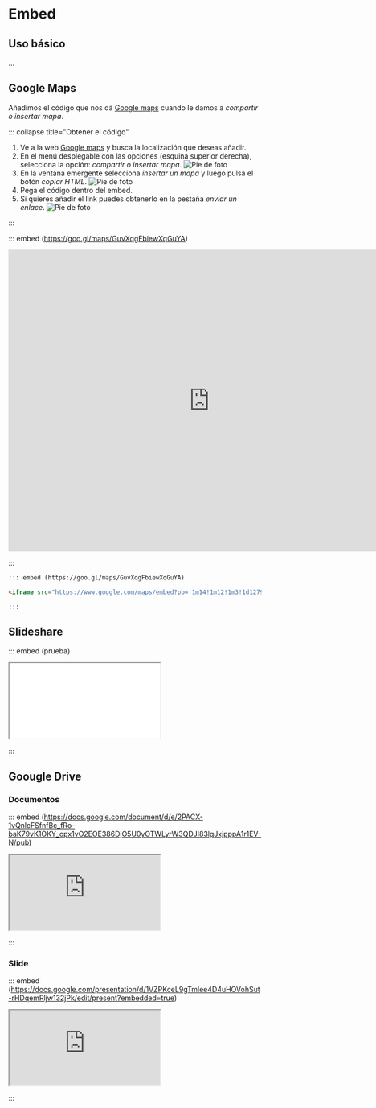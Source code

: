 # Embed

## Uso básico

...

## Google Maps

Añadimos el código que nos dá [Google maps](https://www.google.com/maps) cuando le damos a *compartir o insertar mapa*.

::: collapse title="Obtener el código"

1. Ve a la web [Google maps](https://www.google.com/maps) y busca la localización que deseas añadir.
2. En el menú desplegable con las opciones (esquina superior derecha), selecciona la opción: *compartir o insertar mapa*.
  ![Pie de foto](/images/googleMapsTuto1.png)
3. En la ventana emergente selecciona *insertar un mapa* y luego pulsa el botón *copiar HTML*.
  ![Pie de foto](/images/googleMapsTuto2.png)
4. Pega el código dentro del embed.
5. Si quieres añadir el link puedes obtenerlo en la pestaña *enviar un enlace*.
  ![Pie de foto](/images/googleMapsTuto3.png)

:::

::: embed (https://goo.gl/maps/GuvXqgFbiewXqGuYA)

<iframe src="https://www.google.com/maps/embed?pb=!1m14!1m12!1m3!1d12792.996513924565!2d-4.272858730224609!3d36.716577599999994!2m3!1f0!2f0!3f0!3m2!1i1024!2i768!4f13.1!5e0!3m2!1ses!2ses!4v1590484143681!5m2!1ses!2ses" width="800" height="600" frameborder="0" style="border:0;" allowfullscreen="" aria-hidden="false" tabindex="0"></iframe>

:::

```markdown
::: embed (https://goo.gl/maps/GuvXqgFbiewXqGuYA)

<iframe src="https://www.google.com/maps/embed?pb=!1m14!1m12!1m3!1d12792.996513924565!2d-4.272858730224609!3d36.716577599999994!2m3!1f0!2f0!3f0!3m2!1i1024!2i768!4f13.1!5e0!3m2!1ses!2ses!4v1590484143681!5m2!1ses!2ses" width="800" height="600" frameborder="0" style="border:0;" allowfullscreen="" aria-hidden="false" tabindex="0"></iframe>

:::
```

## Slideshare

::: embed (prueba)

<iframe src="//www.slideshare.net/slideshow/embed_code/key/fzNpD2atBaupCF" allowfullscreen> </iframe>

:::


## Goougle Drive

### Documentos

::: embed (https://docs.google.com/document/d/e/2PACX-1vQnlcFSfnfBc_fRo-baK79vK1OKY_opx1vO2EOE386DjO5U0yOTWLyrW3QDJI83lgJxjpppA1r1EV-N/pub)

<iframe src="https://docs.google.com/document/d/e/2PACX-1vQnlcFSfnfBc_fRo-baK79vK1OKY_opx1vO2EOE386DjO5U0yOTWLyrW3QDJI83lgJxjpppA1r1EV-N/pub?embedded=true"></iframe>

:::

### Slide

::: embed (https://docs.google.com/presentation/d/1VZPKceL9gTmlee4D4uHOVohSut-rHDqemRljw132jPk/edit/present?embedded=true)

<iframe src="https://docs.google.com/presentation/d/1VZPKceL9gTmlee4D4uHOVohSut-rHDqemRljw132jPk/present?slide=id.p?embedded=true"></iframe>

:::
